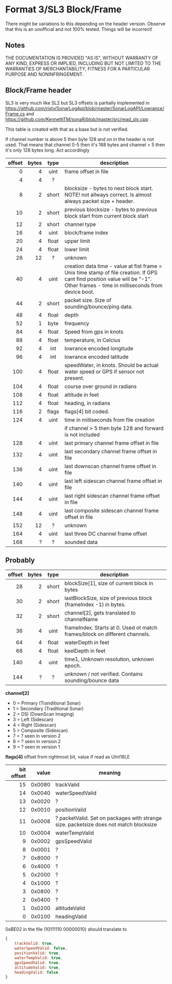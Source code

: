 # Format 3/SL3 Block/Frame
There might be variations to this depending on the header version.
Observe that this is an unofficial and not 100% tested.
Things will be incorrect!

## Notes
THE DOCUMENTATION IS PROVIDED "AS IS", WITHOUT WARRANTY OF ANY KIND, EXPRESS OR
IMPLIED, INCLUDING BUT NOT LIMITED TO THE WARRANTIES OF MERCHANTABILITY,
FITNESS FOR A PARTICULAR PURPOSE AND NONINFRINGEMENT.

## Block/Frame header
SL3 is very much like SL2 but
SL3 offsets is partially implemented in
https://github.com/risty/SonarLogApi/blob/master/SonarLogAPI/Lowrance/Frame.cs and
https://github.com/KennethTM/sonaR/blob/master/src/read_slx.cpp .

This table is created with that as a base but is not verified.

If channel number is above 5 then byte 128 and on in the header is not used.
That means that channel 0-5 then it's 168 bytes and channel > 5 then
it's only 128 bytes long. Act accordingly

|offset| bytes | type  | description
| ---: |  ---: | :---: | ---
|    0 |     4 | uint  | frame offset in file
|    4 |     4 | ?     | 
|    8 |     2 | short | blocksize - bytes to next block start. NOTE! not allways correct. Is almost always packet size + header.
|   10 |     2 | short | previous blocksize - bytes to previous block start from current block start
|   12 |     2 | short | channel type
|   16 |     4 | uint  | block/frame index
|   20 |     4 | float | upper limit
|   24 |     4 | float | lower limit
|   28 |    12 | ?     | unknown
|   40 |     4 | uint  | creation data time - value at fist frame = Unix time stamp of file creation. If GPS cant find position value will be "-1". Other frames - time in milliseconds from device boot.
|   44 |     2 | short | packet size. Size of sounding/bounce/ping data.
|   48 |     4 | float | depth
|   52 |     1 | byte  | frequency
|   84 |     4 | float | Speed from gps in knots
|   88 |     4 | float | temperature, in Celcius
|   92 |     4 | int   | lowrance encoded longitude
|   96 |     4 | int   | lowrance encoded latitude
|  100 |     4 | float | speedWater, in knots. Should be actual water speed or GPS if sensor not present.
|  104 |     4 | float | course over ground in radians
|  108 |     4 | float | altitude in feet
|  112 |     4 | float | heading, in radians
|  116 |     2 | flags | flags[4] bit coded.
|  124 |     4 | uint  | time in milliseconds from file creation
|      |       |       | if channel > 5 then byte 128 and forward is not included
|  128 |     4 | uint  | last primary channel frame offset in file
|  132 |     4 | uint  | last secondary channel frame offset in file
|  136 |     4 | uint  | last downscan channel frame offset in file
|  140 |     4 | uint  | last left sidescan channel frame offset in file
|  144 |     4 | uint  | last right sidescan channel frame offset in file
|  148 |     4 | uint  | last composite sidescan channel frame offset in file
|  152 |    12 | ?     | unknown
|  164 |     4 | uint  | last three DC channel frame offset
|  168 |     ? | ?     | sounded data

## Probably
|offset| bytes | type  | description
| ---: |  ---: | :---: | ---
|   28 |     2 | short | blockSize[1], size of current block in bytes
|   30 |     2 | short | lastBlockSize, size of previous block (frameIndex -1) in bytes.
|   32 |     2 | short | channel[2], gets translated to channelName
|   36 |     4 | uint   | frameIndex. Starts at 0. Used ot match frames/block on different channels.
|   64 |     4 | float | waterDepth in feet
|   68 |     4 | float | keelDepth in feet
|  140 |     4 | uint   | time1, Unknown resolution, unknown epoch.
|  144 |     ? | ?     | unknown / not verified. Contains sounding/bounce data

__channel[2]__
* 0 = Primary (Tranditional Sonar)
* 1 = Secondary (Traditional Sonar)
* 2 = DSI (DownScan Imaging)
* 3 = Left (Sidescan)
* 4 = Right (Sidescan)
* 5 = Composite (Sidescan)
* 7 = ? seen in version 2
* 8 = ? seen in version 2
* 9 = ? seen in version 1


__flags[4]__
offset from rightmost bit, value if read as UInt16LE

|bit offset | value |meaning
|     ---: |    ---: | -------
|       15 |  0x0080 | trackValid
|       14 |  0x0040 | waterSpeedValid
|       13 |  0x0020 | ?
|       12 |  0x0010 | positionValid
|       11 |  0x0008 | ? packetValid.  Set on packages with strange size. packetsize does not match blocksize
|       10 |  0x0004 | waterTempValid
|        9 |  0x0002 | gpsSpeedValid
|        8 |  0x0001 | ?
|        7 |  0x8000 | ?
|        6 |  0x4000 | ?
|        5 |  0x2000 | ?
|        4 |  0x1000 | ?
|        3 |  0x0800 | ?
|        2 |  0x0400 | ?
|        1 |  0x0200 | altitudeValid
|        0 |  0x0100 | headingValid

0xBE02 in the file (10111110 00000010) should translate to
```javascript
{
    trackValid: true,
    waterSpeedValid: false,
    positionValid: true,
    waterTempValid: true,
    gpsSpeedValid: true,
    altitudeValid: true,
    headingValid: false
}
```